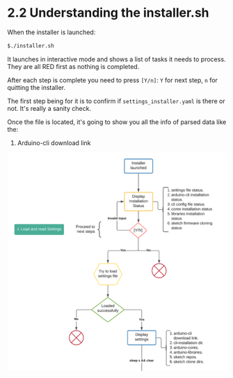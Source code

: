 # 2.2 Understanding the installer.sh

When the installer is launched:

```bash
$./installer.sh
```

It launches in interactive mode and shows a list of tasks it needs to process. They are all RED first as nothing is completed.



After each step is complete you need to press `[Y/n]`: `Y` for next step, `n` for quitting the installer. 

The first step being for it is to confirm if `settings_installer.yaml` is there or not. It's really a sanity check. 

Once the file is located, it's going to show you all the info of parsed data like the:

1. Arduino-cli download link



![Mechanism for locating settings file, then loading the custom parameters ](../../.gitbook/assets/step-1%20%281%29%20%281%29.png)

